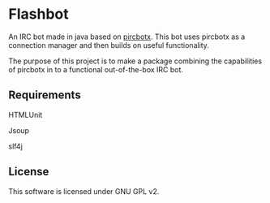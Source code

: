 # Flashbot
An IRC bot made in java based on [pircbotx](https://github.com/thelq/pircbotx). 
This bot uses pircbotx as a connection manager and then builds on useful functionality.

The purpose of this project is to make a package combining the capabilities of pircbotx in to a functional out-of-the-box IRC bot.

## Requirements
HTMLUnit

Jsoup

slf4j

## License
This software is licensed under GNU GPL v2.
